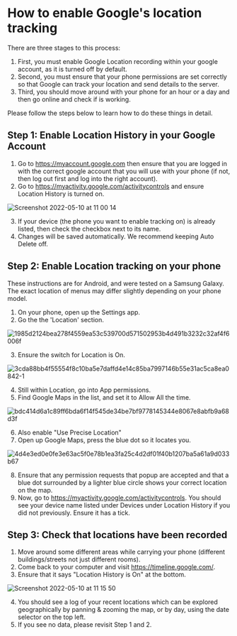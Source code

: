 # How to enable Google's location tracking

There are three stages to this process: 

1. First, you must enable Google Location recording within your google account, as it is turned off by default. 
2. Second, you must ensure that your phone permissions are set correctly so that Google can track your location and send details to the server. 
3. Third, you should move around with your phone for an hour or a day and then go online and check if is working.

Please follow the steps below to learn how to do these things in detail.

## Step 1: Enable Location History in your Google Account

1. Go to https://myaccount.google.com then ensure that you are logged in with the correct google account that you will use with your phone (if not, then log out first and log into the right account).
2. Go to https://myactivity.google.com/activitycontrols and ensure Location History is turned on.

![Screenshot 2022-05-10 at 11 00 14](https://user-images.githubusercontent.com/1473244/167603345-caaf3fda-9ab3-42b6-b364-e28b8ec27a17.png)

3. If your device (the phone you want to enable tracking on) is already listed, then check the checkbox next to its name. 
4. Changes will be saved automatically. We recommend keeping Auto Delete off.

## Step 2: Enable Location tracking on your phone

These instructions are for Android, and were tested on a Samsung Galaxy. The exact location of menus may differ slightly depending on your phone model.

1. On your phone, open up the Settings app.
2. Go the the 'Location' section.


![1985d2124bea278f4559ea53c539700d571502953b4d491b3232c32af4f6006f](https://user-images.githubusercontent.com/1473244/167607845-559fda26-61f7-4cc8-b611-4dfb105494ef.jpg)

3. Ensure the switch for Location is On.

![3cda88bb4f55554f8c10ba5e7daffd4e14c85ba7997146b55e31ac5ca8ea0842-1](https://user-images.githubusercontent.com/1473244/167607909-0afd7dfd-ddd5-4460-96ed-b39e9ac2087d.jpg)

4. Still within Location, go into App permissions.
5. Find Google Maps in the list, and set it to Allow All the time. 

![bdc414d6a1c89ff6bda6f14f545de34be7bf9778145344e8067e8abfb9a68d3f](https://user-images.githubusercontent.com/1473244/167606618-b143d341-813f-48db-a0cb-1cc8021deaa2.jpg)

6. Also enable "Use Precise Location"
7. Open up Google Maps, press the blue dot so it locates you.

![4d4e3ed0e0fe3e63ac5f0e78b1ea3fa25c4d2df01f40b1207ba5a61a9d033b67](https://user-images.githubusercontent.com/1473244/167607211-0d8467c1-25d5-447f-a0ab-5fb4f982412e.jpg)

8. Ensure that any permission requests that popup are accepted and that a blue dot surrounded by a lighter blue circle shows your correct location on the map.
9. Now, go to https://myactivity.google.com/activitycontrols. You should see your device name listed under Devices under Location History if you did not previously. Ensure it has a tick.

## Step 3: Check that locations have been recorded

1. Move around some different areas while carrying your phone (different buildings/streets not just different rooms).
2. Come back to your computer and visit https://timeline.google.com/. 
3. Ensure that it says "Location History is On" at the bottom.

![Screenshot 2022-05-10 at 11 15 50](https://user-images.githubusercontent.com/1473244/167606403-0e5946d5-a155-486b-86cb-3f831ead1817.png)

4. You should see a log of your recent locations which can be explored geographically by panning & zooming the map, or by day, using the date selector on the top left.
5. If you see no data, please revisit Step 1 and 2.



